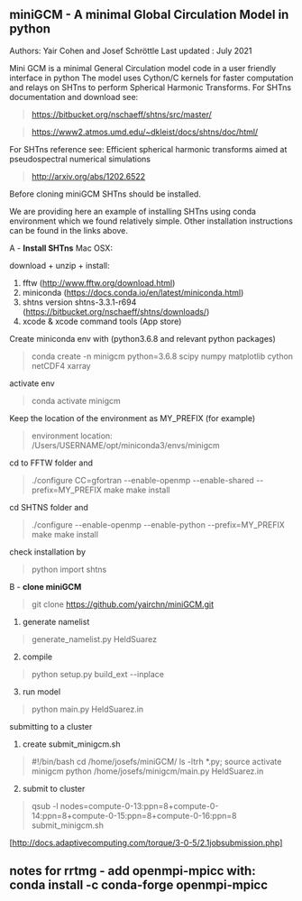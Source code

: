 ## miniGCM - A minimal Global Circulation Model in python
Authors: Yair Cohen and Josef Schröttle
Last updated : July 2021

Mini GCM is a minimal General Circulation model code in a user friendly interface in python 
The model uses Cython/C kernels for faster computation and relays on SHTns to perform Spherical Harmonic Transforms.
For SHTns documentation and download see:
> https://bitbucket.org/nschaeff/shtns/src/master/

> https://www2.atmos.umd.edu/~dkleist/docs/shtns/doc/html/

For SHTns reference see:
Efficient spherical harmonic transforms aimed at pseudospectral numerical simulations

> http://arxiv.org/abs/1202.6522

Before cloning miniGCM SHTns should be installed. 

We are providing here an example of installing SHTns using conda environment which we found relatively simple.
Other installation instructions can be found in the links above.

A - **Install SHTns**
Mac OSX:

download + unzip + install:
1. fftw (http://www.fftw.org/download.html)
2. miniconda (https://docs.conda.io/en/latest/miniconda.html)
3. shtns version shtns-3.3.1-r694 (https://bitbucket.org/nschaeff/shtns/downloads/)
4. xcode & xcode command tools (App store)

Create miniconda env with (python3.6.8 and relevant python packages)
> conda create -n minigcm python=3.6.8 scipy numpy matplotlib cython netCDF4 xarray

activate env
> conda activate minigcm

Keep the location of the environment as MY_PREFIX (for example)
> environment location: /Users/USERNAME/opt/miniconda3/envs/minigcm

cd to FFTW folder and
> ./configure CC=gfortran --enable-openmp --enable-shared --prefix=MY_PREFIX
> make 
> make install

cd SHTNS  folder and
> ./configure --enable-openmp --enable-python --prefix=MY_PREFIX
> make 
> make install

check installation by
> python
> import shtns

B - **clone miniGCM**

> git clone https://github.com/yairchn/miniGCM.git

1. generate namelist

> generate_namelist.py HeldSuarez

2. compile

> python setup.py build_ext --inplace 

3. run model

> python main.py HeldSuarez.in



submitting to a cluster

1. create submit_minigcm.sh
> #!/bin/bash
> cd /home/josefs/miniGCM/
> ls -ltrh *.py;
> source activate minigcm
> python /home/josefs/minigcm/main.py HeldSuarez.in


2. submit to cluster
> qsub -l nodes=compute-0-13:ppn=8+compute-0-14:ppn=8+compute-0-15:ppn=8+compute-0-16:ppn=8 submit_minigcm.sh

[http://docs.adaptivecomputing.com/torque/3-0-5/2.1jobsubmission.php]

## notes for rrtmg - add openmpi-mpicc  with: conda install -c conda-forge openmpi-mpicc 
